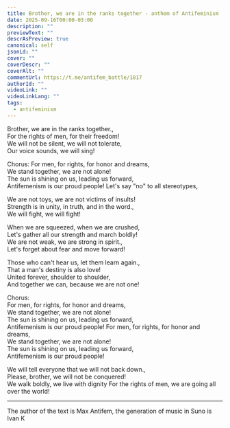 ```yaml
---
title: Brother, we are in the ranks together - anthem of Antifeminism
date: 2025-09-16T00:00-03:00
description: ""
previewText: ""
descrAsPreview: true
canonical: self
jsonLd: ""
cover: ""
coverDescr: ""
coverAlt: ""
commentUrl: https://t.me/antifem_battle/1817
authorId: ""
videoLink: ""
videoLinkLang: ""
tags:
  - antifeminism
---
```


<AudioFile url="/media/Брат, мы вместе в строю - гимн Антифеминизма.mp3" />

Brother, we are in the ranks together.,  
For the rights of men, for their freedom!  
We will not be silent, we will not tolerate,  
Our voice sounds, we will sing!

Chorus:
For men, for rights, for honor and dreams,  
We stand together, we are not alone!  
The sun is shining on us, leading us forward,  
Antifemenism is our proud people!
Let's say "no" to all stereotypes,

We are not toys, we are not victims of insults!  
Strength is in unity, in truth, and in the word.,  
We will fight, we will fight!

When we are squeezed, when we are crushed,  
Let's gather all our strength and march boldly!  
We are not weak, we are strong in spirit.,  
Let's forget about fear and move forward!

Those who can't hear us, let them learn again.,  
That a man's destiny is also love!  
United forever, shoulder to shoulder,  
And together we can, because we are not one!

Chorus:  
For men, for rights, for honor and dreams,  
We stand together, we are not alone!  
The sun is shining on us, leading us forward,  
Antifemenism is our proud people!
For men, for rights, for honor and dreams,  
We stand together, we are not alone!  
The sun is shining on us, leading us forward,  
Antifemenism is our proud people!

We will tell everyone that we will not back down.,  
Please, brother, we will not be conquered!  
We walk boldly, we live with dignity
For the rights of men, we are going all over the world!

---

The author of the text is Max Antifem, the generation of music in Suno is Ivan K
